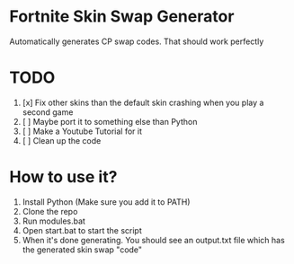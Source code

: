 
# Fortnite Skin Swap Generator
Automatically generates CP swap codes. That should work perfectly
# TODO
 1. [x] Fix other skins than the default skin crashing when you play a second game
 2. [ ] Maybe port it to something else than Python
 3. [ ] Make a Youtube Tutorial for it
 4. [ ] Clean up the code
# How to use it?
 1. Install Python (Make sure you add it to PATH)
 2. Clone the repo
 3. Run modules.bat
 4. Open start.bat to start the script
 5. When it's done generating. You should see an output.txt file which has the generated skin swap "code"

